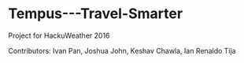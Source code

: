 # Tempus---Travel-Smarter
Project for HackuWeather 2016


Contributors:
Ivan Pan, 
Joshua John, 
Keshav Chawla, 
Ian Renaldo Tija

